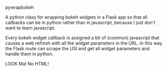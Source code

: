 pywrapbokeh

A python class for wrapping bokeh widgets in a Flask app so that all callbacks can be in python rather than in javascript, because I just don't want to learn javascript.

Every bokeh widget callback is assigned a bit of (common) javascript that causes a web refresh with all the widget parameters in the URL. In this way the Flask route can scrape the USl and get all widget parameters and handle them in python.

LOOK Ma! No HTML!